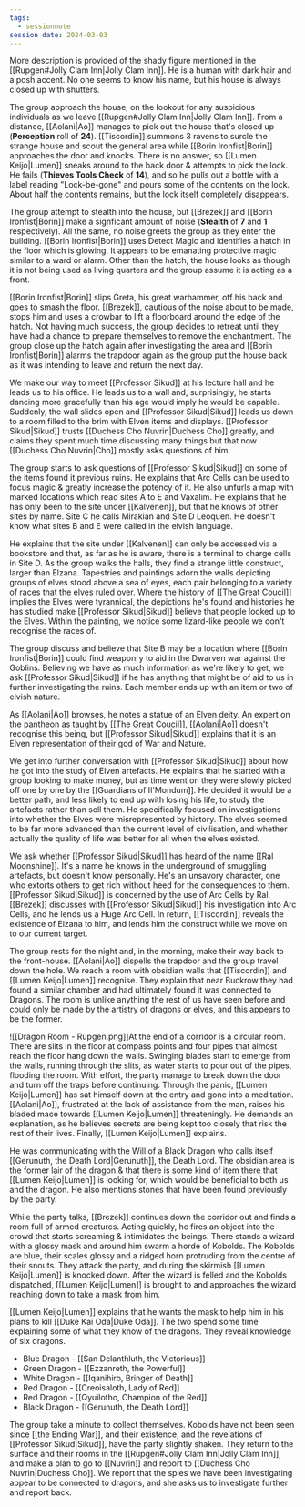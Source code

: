 ```yaml
---
tags:
  - sessionnote
session date: 2024-03-03
---
```

More description is provided of the shady figure mentioned in the [[Rupgen#Jolly Clam Inn|Jolly Clam Inn]]. He is a human with dark hair and a posh accent. No one seems to know his name, but his house is always closed up with shutters.

The group approach the house, on the lookout for any suspicious individuals as we leave [[Rupgen#Jolly Clam Inn|Jolly Clam Inn]]. From a distance, [[Aolani|Ao]] manages to pick out the house that's closed up (**Perception** roll of **24**). [[Tiscordin]] summons 3 ravens to surcle the strange house and scout the general area while [[Borin Ironfist|Borin]] approaches the door and knocks. There is no answer, so [[Lumen Keijo|Lumen]] sneaks around to the back door & attempts to pick the lock. He fails (**Thieves Tools Check** of **14**), and so he pulls out a bottle with a label reading "Lock-be-gone" and pours some of the contents on the lock. About half the contents remains, but the lock itself completely disappears.

The group attempt to stealth into the house, but [[Brezek]] and [[Borin Ironfist|Borin]] make a signficant amount of noise (**Stealth** of **7** and **1** respectively). All the same, no noise greets the group as they enter the building. [[Borin Ironfist|Borin]] uses Detect Magic and identifies a hatch in the floor which is glowing. It appears to be emanating protective magic similar to a ward or alarm. Other than the hatch, the house looks as though it is not being used as living quarters and the group assume it is acting as a front.

[[Borin Ironfist|Borin]] slips Greta, his great warhammer, off his back and goes to smash the floor. [[Brezek]], cautious of the noise about to be made, stops him and uses a crowbar to lift a floorboard around the edge of the hatch. Not having much success, the group decides to retreat until they have had a chance to prepare themselves to remove the enchantment. The group close up the hatch again after investigating the area and [[Borin Ironfist|Borin]] alarms the trapdoor again as the group put the house back as it was intending to leave and return the next day.

We make our way to meet [[Professor Sikud]] at his lecture hall and he leads us to his office. He leads us to a wall and, surprisingly, he starts dancing more gracefully than his age would imply he would be capable. Suddenly, the wall slides open and [[Professor Sikud|Sikud]] leads us down to a room filled to the brim with Elven items and displays. [[Professor Sikud|Sikud]] trusts [[Duchess Cho Nuvrin|Duchess Cho]] greatly, and claims they spent much time discussing many things but that now [[Duchess Cho Nuvrin|Cho]] mostly asks questions of him.

The group starts to ask questions of [[Professor Sikud|Sikud]] on some of the items found it previous ruins. He explains that Arc Cells can be used to focus magic & greatly increase the potency of it. He also unfurls a map with marked locations which read sites A to E and Vaxalim. He explains that he has only been to the site under [[Kalvenen]], but that he knows of other sites by name. Site C he calls Mirakian and Site D Leoquen. He doesn't know what sites B and E were called in the elvish language.

He explains that the site under [[Kalvenen]] can only be accessed via a bookstore and that, as far as he is aware, there is a terminal to charge cells in Site D. As the group walks the halls, they find a strange little construct, larger than Elzana. Tapestries and paintings adorn the walls depicting groups of elves stood above a sea of eyes, each pair belonging to a variety of races that the elves ruled over. Where the history of [[The Great Coucil]] implies the Elves were tyrannical, the depictions he's found and histories he has studied make [[Professor Sikud|Sikud]] believe that people looked up to the Elves. Within the painting, we notice some lizard-like people we don't recognise the races of.

The group discuss and believe that Site B may be a location where [[Borin Ironfist|Borin]] could find weaponry to aid in the Dwarven war against the Goblins. Believing we have as much information as we're likely to get, we ask [[Professor Sikud|Sikud]] if he has anything that might be of aid to us in further investigating the ruins. Each member ends up with an item or two of elvish nature.

As [[Aolani|Ao]] browses, he notes a statue of an Elven deity. An expert on the pantheon as taught by [[The Great Coucil]], [[Aolani|Ao]] doesn't recognise this being, but [[Professor Sikud|Sikud]] explains that it is an Elven representation of their god of War and Nature.

We get into further conversation with [[Professor Sikud|Sikud]] about how he got into the study of Elven artefacts. He explains that he started with a group looking to make money, but as time went on they were slowly picked off one by one by the [[Guardians of Il'Mondum]]. He decided it would be a better path, and less likely to end up with losing his life, to study the artefacts rather than sell them. He specifically focused on investigations into whether the Elves were misrepresented by history. The elves seemed to be far more advanced than the current level of civilisation, and whether actually the quality of life was better for all when the elves existed.

We ask whether [[Professor Sikud|Sikud]] has heard of the name [[Ral Moonshine]]. It's a name he knows in the underground of smuggling artefacts, but doesn't know personally. He's an unsavory character, one who extorts others to get rich without heed for the consequences to them. [[Professor Sikud|Sikud]] is concerned by the use of Arc Cells by Ral. [[Brezek]] discusses with [[Professor Sikud|Sikud]] his investigation into Arc Cells, and he lends us a Huge Arc Cell. In return, [[Tiscordin]] reveals the existence of Elzana to him, and lends him the construct while we move on to our current target.

The group rests for the night and, in the morning, make their way back to the front-house. [[Aolani|Ao]] dispells the trapdoor and the group travel down the hole. We reach a room with obsidian walls that [[Tiscordin]] and [[Lumen Keijo|Lumen]] recognise. They explain that near Buckrow they had found a similar chamber and had ultimately found it was connected to Dragons. The room is unlike anything the rest of us have seen before and could only be made by the artistry of dragons or elves, and this appears to be the former.

![[Dragon Room - Rupgen.png]]At the end of a corridor is a circular room. There are slits in the floor at compass points and four pipes that almost reach the floor hang down the walls. Swinging blades start to emerge from the walls, running through the slits, as water starts to pour out of the pipes, flooding the room. With effort, the party manage to break down the door and turn off the traps before continuing. Through the panic, [[Lumen Keijo|Lumen]] has sat himself down at the entry and gone into a meditation. [[Aolani|Ao]], frustrated at the lack of assistance from the man, raises his bladed mace towards [[Lumen Keijo|Lumen]] threateningly. He demands an explanation, as he believes secrets are being kept too closely that risk the rest of their lives. Finally, [[Lumen Keijo|Lumen]] explains.

He was communicating with the Will of a Black Dragon who calls itself [[Gerunuth, the Death Lord|Gerunuth]], the Death Lord. The obsidian area is the former lair of the dragon & that there is some kind of item there that [[Lumen Keijo|Lumen]] is looking for, which would be beneficial to both us and the dragon. He also mentions stones that have been found previously by the party.

While the party talks, [[Brezek]] continues down the corridor out and finds a room full of armed creatures. Acting quickly, he fires an object into the crowd that starts screaming & intimidates the beings. There stands a wizard with a glossy mask and around him swarm a horde of Kobolds. The Kobolds are blue, their scales glossy and a ridged horn protruding from the centre of their snouts. They attack the party, and during the skirmish [[Lumen Keijo|Lumen]] is knocked down. After the wizard is felled and the Kobolds dispatched, [[Lumen Keijo|Lumen]] is brought to and approaches the wizard reaching down to take a mask from him.

[[Lumen Keijo|Lumen]] explains that he wants the mask to help him in his plans to kill [[Duke Kai Oda|Duke Oda]]. The two spend some time explaining some of what they know of the dragons. They reveal knowledge of six dragons.
- Blue Dragon - [[San Delanthluth, the Victorious]]
- Green Dragon - [[Ezzanreth, the Powerful]]
- White Dragon - [[Iqanihiro, Bringer of Death]]
- Red Dragon - [[Creoisaloth, Lady of Red]]
- Red Dragon - [[Qyuilotho, Champion of the Red]]
- Black Dragon - [[Gerunuth, the Death Lord]]

The group take a minute to collect themselves. Kobolds have not been seen since [[the Ending War]], and their existence, and the revelations of [[Professor Sikud|Sikud]], have the party slightly shaken. They return to the surface and their rooms in the [[Rupgen#Jolly Clam Inn|Jolly Clam Inn]], and make a plan to go to [[Nuvrin]] and report to [[Duchess Cho Nuvrin|Duchess Cho]]. We report that the spies we have been investigating appear to be connected to dragons, and she asks us to investigate further and report back.